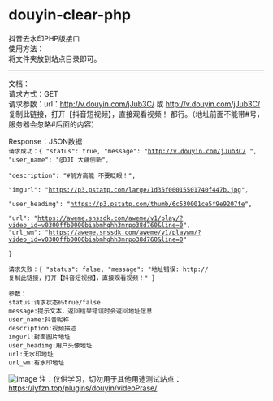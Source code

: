 # douyin-clear-php
抖音去水印PHP版接口  
使用方法：  
    将文件夹放到站点目录即可。  
 ********
文档：  
  请求方式：GET  
  请求参数：url：http://v.douyin.com/jJub3C/ 或 http://v.douyin.com/jJub3C/ 复制此链接，打开【抖音短视频】，直接观看视频！
都行。（地址前面不能带\#号，服务器会忽略\#后面的内容）  

  Response：JSON数据  
<code>请求成功：{
"status": true,
"message": "http://v.douyin.com/jJub3C/ ",
"user_name": "@DJI 大疆创新",   
"description": "#前方高能 不要眨眼！",  
"imgurl": "https://p3.pstatp.com/large/1d35f00015501740f447b.jpg",  
"user_headimg": "https://p3.pstatp.com/thumb/6c530001ce5f9e9207fe",  
"url": "https://aweme.snssdk.com/aweme/v1/play/?video_id=v0300ffb0000biabmhqhh3mrpo38d760&line=0", 
"url_wm": "https://aweme.snssdk.com/aweme/v1/playwm/?video_id=v0300ffb0000biabmhqhh3mrpo38d760&line=0"  
      }</code>  
      
<code>请求失败：{
	"status": false,
	"message": "地址错误: http:// 复制此链接，打开【抖音短视频】，直接观看视频！"
}</code>  

    参数：
    status:请求状态码true/false  
    message:提示文本，返回结果错误时会返回地址信息  
    user_name:抖音昵称  
    description:视频描述  
    imgurl:封面图片地址  
    user_headimg:用户头像地址  
    url:无水印地址  
    url_wm:有水印地址  

![image](https://github.com/zbfzn/douyin-clear-php/blob/master/douyin/douyin-no-wm.png) 
<font>注：仅供学习，切勿用于其他用途</font>测试站点：https://lyfzn.top/plugins/douyin/videoPrase/
